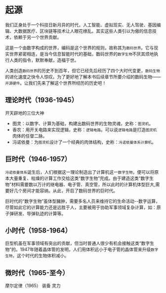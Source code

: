 # 起源

我们正身处于一个科技日新月异的时代，人工智能、虚拟现实、无人驾驶、基因编辑、大数据医疗、区块链等技术让人眼花缭乱。其实这些人类引以为傲的信息技术，依赖于另一个世界贡献。

这是一个由数字构成的世界，编码是这个世界的规则，故称其为`数码世界`。它与现实世界紧密相连，是当今信息智能时代的基础，数码世界的`数字生物`不厌其烦地执行人类的指令，默默奉献，造福于世。

人类创造`数码世界`的历史不到百年，但它已经先后经历了四个大时代变更，`数码生物`的进化速度之快令人惊叹。为了更好地了解本书后续章节所要介绍的数码生物——`开源硬件`。让我们先来了解这个世界所经历的历史吧！

## 理论时代（1936-1945）

开天辟地的三位大神

- 图灵：以数字、计算为基础，构建出数码世界的生物灵魂，史称：`图灵机`。
- 香农：用开关电路来实现逻辑，史称：`逻辑电路`。可以说`逻辑电路`是打造`图灵机`肉体的任督二脉。
- 冯诺依曼：为`图灵机`设计了一个经典的肉体结构，史称：`冯诺依曼体系计算机`。

## 巨时代（1946-1957）

`冯诺依曼体系`诞生后，人们根据这一理论制造出了计算机这一`数字生物`，便可以将原本大量重复、枯燥的计算工作交给这类“数字生物”完成。由于建造这类“数字生物”材料需要数以万计的继电器、电子管、真空管，所以此时的计算机体型巨大,需要好几个房间才能容纳。从此，开启了数码世界的巨时代。

巨时代的“数字生物”虽体型臃肿，需要多名人员来维持它的生命活动--数字运算，尽管如此它的计算能力还是远胜于人，主要被用于协助军事领域复杂计算，如：原子弹研发、导弹轨迹的计算等。

## 小时代（1958-1964）

巨型机虽在军事领域有突出的贡献，但当时普通人很少有机会接触这类“数字生物”的。1947年随着晶体管的发明，人们用体积远小于电子管的晶体管来升级`数字生物`，这个时代的生物体积减小。

## 微时代（1965-至今）

摩尔定律（1965）
装备
灵力

<!-- ## 一、什么是开源硬件

截取百度百科词条中的定义如下：
>[百度百科](https://baike.baidu.com/item/开源硬件/2605144?fr=aladdin)：开源硬件指与自由及开放原始码软件相同方式设计的计算机和电子硬件。主要是用来反映自由释放详细信息的硬件设计，如电路图、材料清单和电路板布局数据，通常使用开源软件来驱动硬件。

确实，看了这个样的定义还是令人对“开源硬件”一头雾水，对吧？下面帮助大家来理解一下。

我相信大家对“硬件”一词并不陌生，陌生的是“开源”，我们先来说说它的反义词“闭源”。

* 什么是**闭源**

  * 我们如果把开发计算机/电子产品比作是画画，因为每一个人的技能、设计灵感都不一样，所以画出画也不会完全一致，同样不同公司设计电子产品也是如此，很多公司都会选择把自己的技术专利等资源保护起来，即**闭源**，如著名的苹果公司旗下的电脑、iPhone都是闭源的。
  * 但**闭源**往往会让强者更强，甚至出现垄断。没有竞争对手、一家独大的局面对整个电子产业的发展来说可以不是什么好事？所以有些崇尚自由的伟大人士，愿意开放出自己的资源，供人们使用。

* 什么是**开源**
  * 开源，开放源代码，也可以理解**开放自己的资源**的意思。
  * 开源，是自由使用的，但也不完全等同于免费。
  * 开源，使用维护的人多了，开源产品自然就越来越好了。

* 什么是**开源硬件**
  * 试着再去看看百度百科关于**开源硬件**的定义吧。
  * 通俗来说，就是将硬件的设计方案公布与众，大家都可以根据它的电路图、材料清单和电路板布局数据等资料来使用它、完善它。

## 二、开源硬件的分类

* 开源硬件元老：Arduino

>[百度百科](https://baike.baidu.com/item/Arduino)：Arduino是一款便捷灵活、方便上手的开源电子原型平台。包含硬件（各种型号的Arduino板）和软件（ArduinoIDE)。

* 开源硬件新秀：Micro:bit
  
>[百度百科](https://baike.baidu.com/item/micro%3Abit/22482911?fr=aladdin):micro:bit 是一款由英国广播电视公司（BBC）推出的专为青少年编程教育设计的微型电脑开发板。

* 开源硬件小巨人：树莓派
  
>[百度百科](https://baike.baidu.com/item/%E6%A0%91%E8%8E%93%E6%B4%BE/80427)：只有信用卡大小的微型电脑，其系统基于Linux。

## 三、开源硬件的衍生产品

开源是自由的，任何人都可以自由的使用开源的资源，随着STEAM教育、创客教育的开展，国内有很多公司基于开源硬件进行二次开发了自己的主板，以方便中小学生学习开源硬件，虽然很多主板的接线、编程环境各有特色，但其电路原理、编程方法都是大同小异的，希望读者通过本教程的学习，可以掌握开源硬件编程的通用方法，举一反三地使用开源硬件。

本教程主要基于以下几种主板编写：

* Arduino衍生产品
  * OSTD开源机器人套件（苏教版小学信息技术课程用书使用）
  * 美科智能套件
* Micro:bit -->
